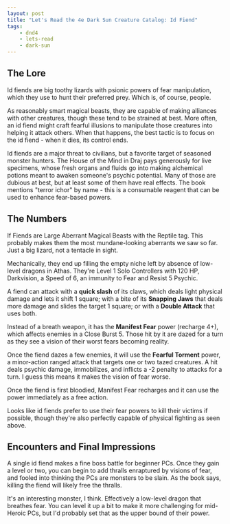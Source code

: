 ```yaml
---
layout: post
title: "Let's Read the 4e Dark Sun Creature Catalog: Id Fiend"
tags:
    - dnd4
    - lets-read
    - dark-sun
---
```


## The Lore

Id fiends are big toothy lizards with psionic powers of fear manipulation,
which they use to hunt their preferred prey. Which is, of course, people.

As reasonably smart magical beasts, they are capable of making alliances with
other creatures, though these tend to be strained at best. More often, an id
fiend might craft fearful illusions to manipulate those creatures into helping
it attack others. When that happens, the best tactic is to focus on the id
fiend - when it dies, its control ends.

Id fiends are a major threat to civilians, but a favorite target of seasoned
monster hunters. The House of the Mind in Draj pays generously for live
specimens, whose fresh organs and fluids go into making alchemical potions meant
to awaken someone's psychic potential. Many of those are dubious at best, but at
least some of them have real effects. The book mentions "terror ichor" by name -
this is a consumable reagent that can be used to enhance fear-based powers.

## The Numbers

If Fiends are Large Aberrant Magical Beasts with the Reptile tag. This probably
makes them the most mundane-looking aberrants we saw so far. Just a big lizard,
not a tentacle in sight.

Mechanically, they end up filling the empty niche left by absence of low-level
dragons in Athas. They're Level 1 Solo Controllers with 120 HP, Darkvision, a
Speed of 6, an immunity to Fear and Resist 5 Psychic.

A fiend can attack with a **quick slash** of its claws, which deals light
physical damage and lets it shift 1 square; with a bite of its **Snapping Jaws**
that deals more damage and slides the target 1 square; or with a **Double
Attack** that uses both.

Instead of a breath weapon, it has the **Manifest Fear** power (recharge 4+),
which affects enemies in a Close Burst 5. Those hit by it are dazed for a turn
as they see a vision of their worst fears becoming reality.

Once the fiend dazes a few enemies, it will use the **Fearful Torment** power, a
minor-action ranged attack that targets one or two tazed creatures. A hit deals
psychic damage, immobilizes, and inflicts a -2 penalty to attacks for a turn. I
guess this means it makes the vision of fear worse.

Once the fiend is first bloodied, Manifest Fear recharges and it can use the
power immediately as a free action.

Looks like id fiends prefer to use their fear powers to kill their victims if
possible, though they're also perfectly capable of physical fighting as seen
above.

## Encounters and Final Impressions

A single id fiend makes a fine boss battle for beginner PCs. Once they gain a
level or two, you can begin to add thralls enraptured by visions of fear, and
fooled into thinking the PCs are monsters to be slain. As the book says, killing
the fiend will likely free the thralls.

It's an interesting monster, I think. Effectively a low-level dragon that
breathes fear. You can level it up a bit to make it more challenging for
mid-Heroic PCs, but I'd probably set that as the upper bound of their power.
